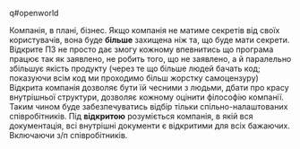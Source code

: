 q#openworld

Компанія, в плані, бізнес. Якщо компанія не матиме секретів від своїх користувачів, вона буде **більше** захищена ніж та, що буде мати секрети. 
Відкрите ПЗ не просто дає змогу кожному впевнитись що програма працює так як заявлено, не робить того, що не заявлено, а й паралельно збільшує якість продукту (через те що більше людей бачать код; показуючи всім код ми проходимо більш жорстку самоцензуру)
Відкрита компанія дозволяє бути їй чесними з людьми, дбати про красу внутрішньої структури, дозволяє кожному оцінити філософію компанії. Таким чином буде забезпечуватись відбір тільки спільно-налаштованих співробітників.
Під **відкритою** розуміється компанія, в якій вся документація, всі внутрішні документи є відкритими для всіх бажаючих. Включаючи з/п співробітників.